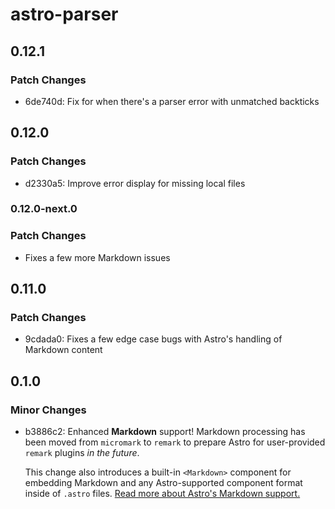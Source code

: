# astro-parser

## 0.12.1

### Patch Changes

- 6de740d: Fix for when there's a parser error with unmatched backticks

## 0.12.0

### Patch Changes

- d2330a5: Improve error display for missing local files

### 0.12.0-next.0

### Patch Changes

- Fixes a few more Markdown issues

## 0.11.0

### Patch Changes

- 9cdada0: Fixes a few edge case bugs with Astro's handling of Markdown content

## 0.1.0

### Minor Changes

- b3886c2: Enhanced **Markdown** support! Markdown processing has been moved from `micromark` to `remark` to prepare Astro for user-provided `remark` plugins _in the future_.

  This change also introduces a built-in `<Markdown>` component for embedding Markdown and any Astro-supported component format inside of `.astro` files. [Read more about Astro's Markdown support.](https://github.com/snowpackjs/astro/blob/main/docs/markdown.md)

